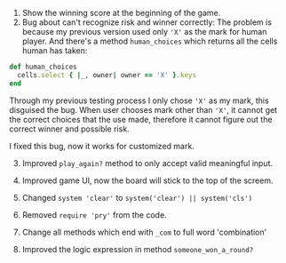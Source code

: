 1. Show the winning score at the beginning of the game.
2. Bug about can't recognize risk and winner correctly:
  The problem is because my previous version used only `'X'` as the mark for human player. And there's a method `human_choices` which returns all the cells human has taken:

```ruby
def human_choices
  cells.select { |_, owner| owner == 'X' }.keys
end
```

Through my previous testing process I only chose `'X'` as my mark, this disguised the bug. When user chooses mark other than `'X'`, it cannot get the correct choices that the use made, therefore it cannot figure out the correct winner and possible risk.

I fixed this bug, now it works for customized mark.

3. Improved `play_again?` method to only accept valid meaningful input.

4. Improved game UI, now the board will stick to the top of the screem.

5. Changed `system 'clear'` to `system('clear') || system('cls')`

6. Removed `require 'pry'` from the code.

7. Change all methods which end with `_com` to full word 'combination'

8. Improved the logic expression in method `someone_won_a_round?`

